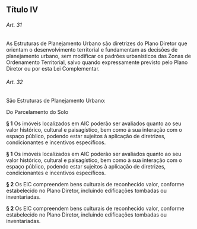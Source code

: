 
## Título IV

###### Art. 31
As Estruturas de Planejamento Urbano são diretrizes do Plano Diretor que orientam o desenvolvimento territorial e fundamentam as decisões de planejamento urbano, sem modificar os padrões urbanísticos das Zonas de Ordenamento Territorial, salvo quando expressamente previsto pelo Plano Diretor ou por esta Lei Complementar.

###### Art. 32
São Estruturas de Planejamento Urbano:

Do Parcelamento do Solo

**§ 1** Os imóveis localizados em AIC poderão ser avaliados quanto ao seu valor histórico, cultural e paisagístico, bem como à sua interação com o espaço público, podendo estar sujeitos à aplicação de diretrizes, condicionantes e incentivos específicos.

**§ 1** Os imóveis localizados em AIC poderão ser avaliados quanto ao seu valor histórico, cultural e paisagístico, bem como à sua interação com o espaço público, podendo estar sujeitos à aplicação de diretrizes, condicionantes e incentivos específicos.

**§ 2** Os EIC compreendem bens culturais de reconhecido valor, conforme estabelecido no Plano Diretor, incluindo edificações tombadas ou inventariadas.

**§ 2** Os EIC compreendem bens culturais de reconhecido valor, conforme estabelecido no Plano Diretor, incluindo edificações tombadas ou inventariadas.
